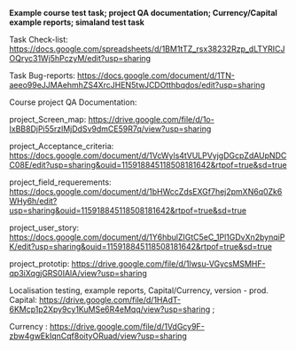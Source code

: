 **Example course test task; project QA documentation; Currency/Capital example reports; simaland test task**

Task Check-list: https://docs.google.com/spreadsheets/d/1BM1tTZ_rsx38232Rzp_dLTYRICJOQryc31Wj5hPczyM/edit?usp=sharing

Task Bug-reports: https://docs.google.com/document/d/1TN-aeeo99eJJMAehmhZS4XrcJHEN5twJCDOtthbqdos/edit?usp=sharing

Course project QA Documentation: 

project_Screen_map: https://drive.google.com/file/d/1o-IxBB8DjPi55rzlMjDdSv9dmCE59R7q/view?usp=sharing

project_Acceptance_criteria: https://docs.google.com/document/d/1VcWyls4tVULPVyjgDGcpZdAUpNDCC08E/edit?usp=sharing&ouid=115918845118508181642&rtpof=true&sd=true

project_field_requerements: https://docs.google.com/document/d/1bHWccZdsEXGf7hej2pmXN6q0Zk6WHy6h/edit?usp=sharing&ouid=115918845118508181642&rtpof=true&sd=true

project_user_story: https://docs.google.com/document/d/1Y6hbulZIGtC5eC_1Pl1GDvXn2bynqiPK/edit?usp=sharing&ouid=115918845118508181642&rtpof=true&sd=true

project_prototip: https://drive.google.com/file/d/1lwsu-VGycsMSMHF-qp3iXqgjGRS0IAlA/view?usp=sharing

Localisation testing, example reports, Capital/Currency, version - prod. Capital: https://drive.google.com/file/d/1HAdT-6KMcp1p2Xpy9cy1KuMSe6R4eMqq/view?usp=sharing ; 

Currency : https://drive.google.com/file/d/1VdGcy9F-zbw4gwEkIqnCqf8oityORuad/view?usp=sharing


